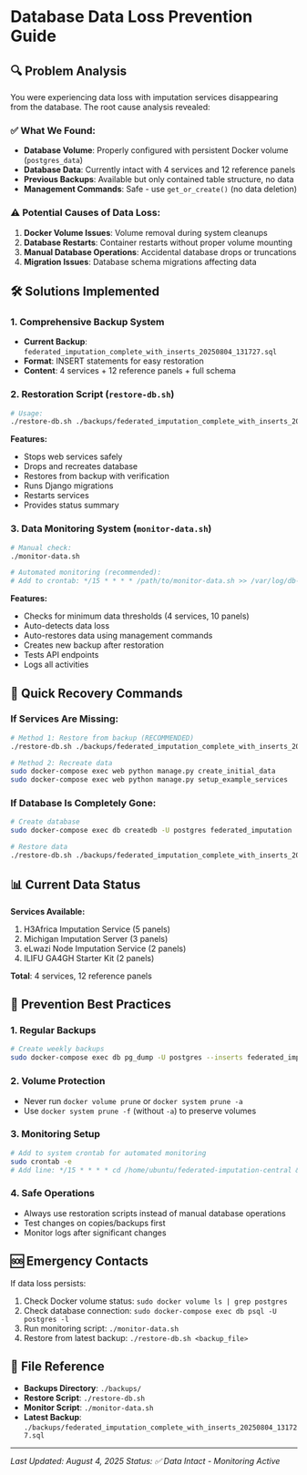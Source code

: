 # Database Data Loss Prevention Guide

## 🔍 Problem Analysis

You were experiencing data loss with imputation services disappearing from the database. The root cause analysis revealed:

### ✅ What We Found:
- **Database Volume**: Properly configured with persistent Docker volume (`postgres_data`)
- **Database Data**: Currently intact with 4 services and 12 reference panels
- **Previous Backups**: Available but only contained table structure, no data
- **Management Commands**: Safe - use `get_or_create()` (no data deletion)

### ⚠️ Potential Causes of Data Loss:
1. **Docker Volume Issues**: Volume removal during system cleanups
2. **Database Restarts**: Container restarts without proper volume mounting
3. **Manual Database Operations**: Accidental database drops or truncations
4. **Migration Issues**: Database schema migrations affecting data

## 🛠️ Solutions Implemented

### 1. **Comprehensive Backup System**
- **Current Backup**: `federated_imputation_complete_with_inserts_20250804_131727.sql`
- **Format**: INSERT statements for easy restoration
- **Content**: 4 services + 12 reference panels + full schema

### 2. **Restoration Script** (`restore-db.sh`)
```bash
# Usage:
./restore-db.sh ./backups/federated_imputation_complete_with_inserts_20250804_131727.sql
```

**Features:**
- Stops web services safely
- Drops and recreates database
- Restores from backup with verification
- Runs Django migrations
- Restarts services
- Provides status summary

### 3. **Data Monitoring System** (`monitor-data.sh`)
```bash
# Manual check:
./monitor-data.sh

# Automated monitoring (recommended):
# Add to crontab: */15 * * * * /path/to/monitor-data.sh >> /var/log/db-monitor.log 2>&1
```

**Features:**
- Checks for minimum data thresholds (4 services, 10 panels)
- Auto-detects data loss
- Auto-restores data using management commands
- Creates new backup after restoration
- Tests API endpoints
- Logs all activities

## 🚀 Quick Recovery Commands

### If Services Are Missing:
```bash
# Method 1: Restore from backup (RECOMMENDED)
./restore-db.sh ./backups/federated_imputation_complete_with_inserts_20250804_131727.sql

# Method 2: Recreate data
sudo docker-compose exec web python manage.py create_initial_data
sudo docker-compose exec web python manage.py setup_example_services
```

### If Database Is Completely Gone:
```bash
# Create database
sudo docker-compose exec db createdb -U postgres federated_imputation

# Restore data
./restore-db.sh ./backups/federated_imputation_complete_with_inserts_20250804_131727.sql
```

## 📊 Current Data Status

**Services Available:**
1. H3Africa Imputation Service (5 panels)
2. Michigan Imputation Server (3 panels) 
3. eLwazi Node Imputation Service (2 panels)
4. ILIFU GA4GH Starter Kit (2 panels)

**Total**: 4 services, 12 reference panels

## 🔄 Prevention Best Practices

### 1. **Regular Backups**
```bash
# Create weekly backups
sudo docker-compose exec db pg_dump -U postgres --inserts federated_imputation > "./backups/federated_imputation_weekly_$(date +%Y%m%d).sql"
```

### 2. **Volume Protection**
- Never run `docker volume prune` or `docker system prune -a` 
- Use `docker system prune -f` (without `-a`) to preserve volumes

### 3. **Monitoring Setup**
```bash
# Add to system crontab for automated monitoring
sudo crontab -e
# Add line: */15 * * * * cd /home/ubuntu/federated-imputation-central && ./monitor-data.sh >> /var/log/db-monitor.log 2>&1
```

### 4. **Safe Operations**
- Always use restoration scripts instead of manual database operations
- Test changes on copies/backups first
- Monitor logs after significant changes

## 🆘 Emergency Contacts

If data loss persists:
1. Check Docker volume status: `sudo docker volume ls | grep postgres`
2. Check database connection: `sudo docker-compose exec db psql -U postgres -l`
3. Run monitoring script: `./monitor-data.sh`
4. Restore from latest backup: `./restore-db.sh <backup_file>`

## 📝 File Reference

- **Backups Directory**: `./backups/`
- **Restore Script**: `./restore-db.sh`
- **Monitor Script**: `./monitor-data.sh`
- **Latest Backup**: `./backups/federated_imputation_complete_with_inserts_20250804_131727.sql`

---
*Last Updated: August 4, 2025*
*Status: ✅ Data Intact - Monitoring Active*